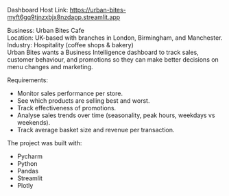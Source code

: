 Dashboard Host Link: https://urban-bites-myft6gq9tjnzxbjx8nzdapp.streamlit.app

Business: Urban Bites Cafe <br>
Location: UK-based with branches in London, Birmingham, and Manchester. <br>
Industry: Hospitality (coffee shops & bakery) <br>
Urban Bites wants a Business Intelligence dashboard to track sales, customer behaviour, and promotions so they can make better decisions on menu changes and marketing.

Requirements: <br>
- Monitor sales performance per store.<br>
- See which products are selling best and worst. <br>
- Track effectiveness of promotions. <br>
- Analyse sales trends over time (seasonality, peak hours, weekdays vs weekends). <br>
- Track average basket size and revenue per transaction. <br>

The project was built with:
- Pycharm
- Python
- Pandas
- Streamlit
- Plotly
